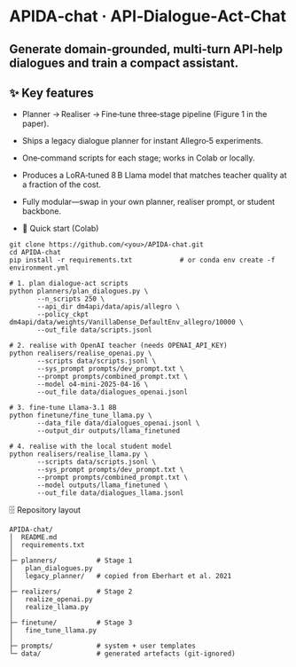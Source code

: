 # APIDA‑chat · API‑Dialogue‑Act‑Chat
Generate domain‑grounded, multi‑turn API‑help dialogues and train a compact assistant.
---
## ✨ Key features
* Planner → Realiser → Fine‑tune three‑stage pipeline (Figure 1 in the paper).
* Ships a legacy dialogue planner for instant Allegro‑5 experiments.
* One‑command scripts for each stage; works in Colab or locally.
* Produces a LoRA‑tuned 8 B Llama model that matches teacher quality at a fraction of the cost.
* Fully modular—swap in your own planner, realiser prompt, or student backbone.

* 🚀 Quick start (Colab)
```
git clone https://github.com/<you>/APIDA-chat.git
cd APIDA-chat
pip install -r requirements.txt            # or conda env create -f environment.yml

# 1. plan dialogue‑act scripts
python planners/plan_dialogues.py \
       --n_scripts 250 \
       --api_dir dm4api/data/apis/allegro \
       --policy_ckpt dm4api/data/weights/VanillaDense_DefaultEnv_allegro/10000 \
       --out_file data/scripts.jsonl

# 2. realise with OpenAI teacher (needs OPENAI_API_KEY)
python realisers/realise_openai.py \
       --scripts data/scripts.jsonl \
       --sys_prompt prompts/dev_prompt.txt \
       --prompt prompts/combined_prompt.txt \
       --model o4-mini-2025-04-16 \
       --out_file data/dialogues_openai.jsonl

# 3. fine‑tune Llama‑3.1 8B
python finetune/fine_tune_llama.py \
       --data_file data/dialogues_openai.jsonl \
       --output_dir outputs/llama_finetuned

# 4. realise with the local student model
python realisers/realise_llama.py \
       --scripts data/scripts.jsonl \
       --sys_prompt prompts/dev_prompt.txt \
       --prompt prompts/combined_prompt.txt \
       --model outputs/llama_finetuned \
       --out_file data/dialogues_llama.jsonl
```

🗄 Repository layout
```
APIDA-chat/
│  README.md
│  requirements.txt
│
├─ planners/          # Stage 1
│   plan_dialogues.py
│   legacy_planner/   # copied from Eberhart et al. 2021
│
├─ realizers/         # Stage 2
│   realize_openai.py
│   realize_llama.py
│
├─ finetune/          # Stage 3
│   fine_tune_llama.py
│
├─ prompts/           # system + user templates
└─ data/              # generated artefacts (git‑ignored)
```

